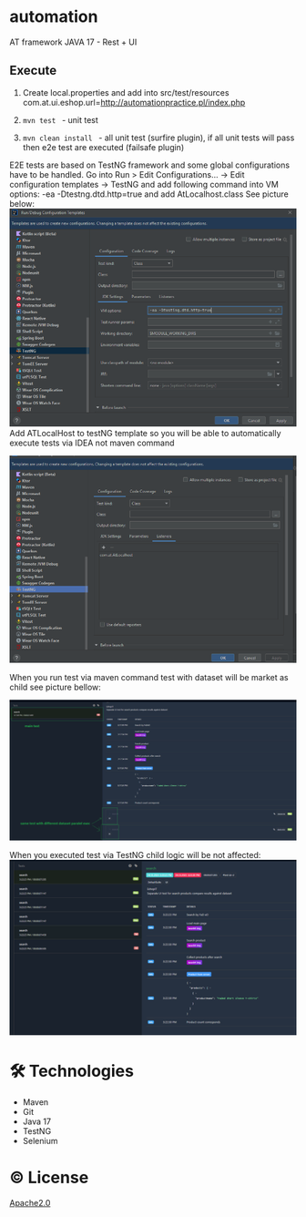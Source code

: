 # automation
AT framework JAVA 17 - Rest + UI


## Execute

1. Create local.properties and add into src/test/resources
   com.at.ui.eshop.url=http://automationpractice.pl/index.php
2. ```mvn test ``` - unit test

3. ```mvn clean install ``` - all unit test (surfire plugin),
if all unit tests will pass then e2e test are executed (failsafe plugin)

E2E tests are based on TestNG framework and some global configurations have to be handled.
Go into Run > Edit Configurations... -> Edit configuration templates -> TestNG and add following command into VM options: -ea -Dtestng.dtd.http=true and add AtLocalhost.class 
See picture below:
![img.png](assets/testNgTemplate.png)
Add ATLocalHost to testNG template so you will be able to automatically execute tests via IDEA not maven command

![img.png](assets/testNGTemplate2.png)

When you run test via maven command test with dataset will be market as child see picture bellow:

![MavenRun.png](assets%2FMavenRun.png)

When you executed test via TestNG child logic will be not affected:
![runViaTestNG.png](assets%2FrunViaTestNG.png)

# 🛠 Technologies
- Maven
- Git
- Java 17
- TestNG
- Selenium

# © License

[Apache2.0](https://www.apache.org/licenses/LICENSE-2.0)